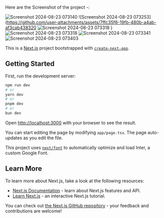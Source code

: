 Here are the Screenshot of the project -:

![Screenshot 2024-08-23 073140](https://github.com/user-attachments/assets/0800dd86-390c-4a52-af26-6708d665fea2)
![Screenshot 2024-08-23 073253](https://github.com/user-attachments/assets/7ffc35f6-19fb-480b-a4ab-af3cab438320
![Screenshot 2024-08-23 073318](https://github.com/user-attachments/assets/8ae85600-d314-4fe2-a68e-97ed4c4d0819)
)
![Screenshot 2024-08-23 073318](https://github.com/user-attachments/assets/90b45057-88d6-4cab-abab-b1faf596beef)
![Screenshot 2024-08-23 073341](https://github.com/user-attachments/assets/7b6c0b5b-9c73-44a4-8517-a4e0a89614db)
![Screenshot 2024-08-23 073403](https://github.com/user-attachments/assets/74cc470d-4dba-4907-80a1-d33f5cd66299)


This is a [Next.js](https://nextjs.org/) project bootstrapped with [`create-next-app`](https://github.com/vercel/next.js/tree/canary/packages/create-next-app).

## Getting Started

First, run the development server:

```bash
npm run dev
# or
yarn dev
# or
pnpm dev
# or
bun dev
```

Open [http://localhost:3000](http://localhost:3000) with your browser to see the result.

You can start editing the page by modifying `app/page.tsx`. The page auto-updates as you edit the file.

This project uses [`next/font`](https://nextjs.org/docs/basic-features/font-optimization) to automatically optimize and load Inter, a custom Google Font.

## Learn More

To learn more about Next.js, take a look at the following resources:

- [Next.js Documentation](https://nextjs.org/docs) - learn about Next.js features and API.
- [Learn Next.js](https://nextjs.org/learn) - an interactive Next.js tutorial.

You can check out [the Next.js GitHub repository](https://github.com/vercel/next.js/) - your feedback and contributions are welcome!

